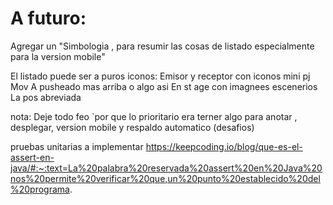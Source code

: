 # A futuro:
Agregar un "Simbologia , para resumir las cosas de listado especialmente para la version mobile"

El listado puede ser a puros iconos:
Emisor y receptor con iconos mini pj
Mov A pusheado mas arriba o algo asi 
En st age con imagnees escenerios
La pos abreviada

nota:
Deje todo feo `por que lo prioritario era terner algo para anotar , desplegar, version mobile y respaldo automatico (desafios)



pruebas unitarias a implementar
https://keepcoding.io/blog/que-es-el-assert-en-java/#:~:text=La%20palabra%20reservada%20assert%20en%20Java%20nos%20permite%20verificar%20que,un%20punto%20establecido%20del%20programa.